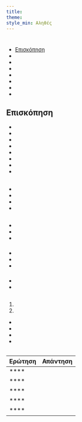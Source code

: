 ```yaml
---
title:
theme:
style_min: Αληθές
---
```

# 

## 

* [Επισκόπηση]()
* []()
* []()
* []()
* []()
* []()
* []()
* []()

<a id="overview"></a>

## Επισκόπηση





* 
* 
* 
* 
* 
* 
* 
* 

<a id="newcourses"></a>

## 





* 
* 
* 
* 

<a id="circletime"></a>

## 





### 

* 
* 
* 

### 

* 
* 
* 

### 

* 
* 

<a id="scaffolding"></a>

## 





1. 
2. 









* 
* 
* 
* 

<a id="unplugged"></a>

## 

<a id="endofcourse"></a>

## 

<a id="conclusion"></a>

## 

<a id="faq"></a>

## 

| Ερώτηση | Απάντηση |
| ------- | -------- |
| ****    |          |
| ****    |          |
| ****    |          |
| ****    |          |
| ****    |          |